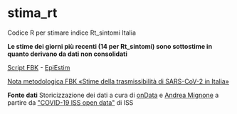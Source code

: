 # stima_rt

Codice R per stimare indice Rt_sintomi Italia

**Le stime dei giorni più recenti (14 per Rt_sintomi) sono sottostime in quanto derivano da dati non consolidati**

[Script FBK](https://www.epicentro.iss.it/coronavirus/open-data/calcolo_rt_italia.zip) - [EpiEstim](https://cran.r-project.org/package=EpiEstim)

[Nota metodologica FBK «Stime della trasmissibilità di SARS-CoV-2 in Italia»](https://www.epicentro.iss.it/coronavirus/open-data/rt.pdf)


**Fonte dati**
Storicizzazione dei dati a cura di [onData](https://github.com/ondata/covid19italia/tree/master/webservices/iss_epicentro_dati) e [Andrea Mignone](https://github.com/floatingpurr/covid-19_sorveglianza_integrata_italia) a partire da ["COVID-19 ISS open data"](https://www.epicentro.iss.it/coronavirus/open-data/covid_19-iss.xlsx) di ISS
